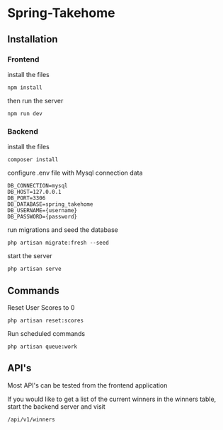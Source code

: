 # Spring-Takehome

## Installation

### Frontend

install the files

`npm install`

then run the server

`npm run dev`

### Backend

install the files

`composer install`

configure .env file with Mysql connection data

```
DB_CONNECTION=mysql
DB_HOST=127.0.0.1
DB_PORT=3306
DB_DATABASE=spring_takehome
DB_USERNAME={username}
DB_PASSWORD={password}
```

run migrations and seed the database

`php artisan migrate:fresh --seed`

start the server

`php artisan serve`

## Commands

Reset User Scores to 0

`php artisan reset:scores`

Run scheduled commands

`php artisan queue:work`

## API's

Most API's can be tested from the frontend application

If you would like to get a list of the current winners in the winners table, start the backend server and visit

`/api/v1/winners`
